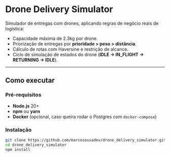 #  Drone Delivery Simulator

Simulador de entregas com drones, aplicando regras de negócio reais de logística:  
- Capacidade máxima de 2.3kg por drone.  
- Priorização de entregas por **prioridade > peso > distância**.  
- Cálculo de rotas com Haversine e restrição de alcance.  
- Ciclo de simulação de estados do drone (**IDLE → IN_FLIGHT → RETURNING → IDLE**).  

---

##  Como executar

### Pré-requisitos
- **Node.js** 20+
- **npm** ou **yarn**
- **Docker** (opcional, caso queira rodar o Postgres com `docker-compose`)

### Instalação
```bash
git clone https://github.com/marcosousadev/drone_delivery_simulator.git
cd drone_delivery_simulator
npm install
